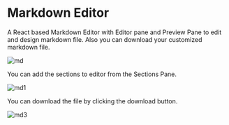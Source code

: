 # Markdown Editor

A React based Markdown Editor with Editor pane and Preview Pane to edit and design markdown file.
Also you can download your customized markdown file.

![md](https://user-images.githubusercontent.com/47656810/124892558-9aaedf80-dff7-11eb-8889-e7749642b722.png)

You can add the sections to editor from the Sections Pane.

![md1](https://user-images.githubusercontent.com/47656810/124894245-18bfb600-dff9-11eb-8dee-b9f592a695ed.png)

You can download the file by clicking the download button.

![md3](https://user-images.githubusercontent.com/47656810/124894931-b6b38080-dff9-11eb-938e-15f3627678e3.png)

